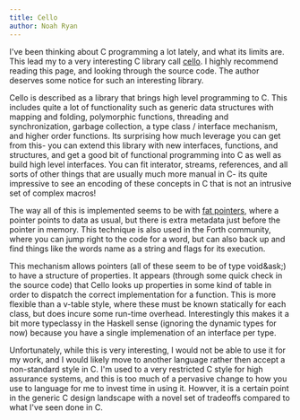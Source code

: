 ```yaml
---
title: Cello
author: Noah Ryan
---
```

I've been thinking about C programming a lot lately, and what its limits are. This lead my to a very interesting C library
call [cello](http://libcello.org/). I highly recommend reading this page, and looking through the source code. The author
deserves some notice for such an interesting library.


Cello is described as a library that brings high level programming to C. This includes quite a lot of functionality such as
generic data structures with mapping and folding, polymorphic functions, threading and synchronization, garbage collection, 
a type class / interface mechanism, and higher order functions. Its surprising how much leverage you can get from this- you
can extend this library with new interfaces, functions, and structures, and get a good bit of functional programming into C
as well as build high level interfaces. You can fit interator, streams, references, and all sorts of other things that are
usually much more manual in C- its quite impressive to see an encoding of these concepts in C that is not an intrusive set of
complex macros!


The way all of this is implemented seems to be with [fat pointers](http://libcello.org/learn/a-fat-pointer-library), where a pointer
points to data as usual, but there is extra metadata just before the pointer in memory. This technique is also used in the Forth
community, where you can jump right to the code for a word, but can also back up and find things like the words name as a string
and flags for its execution.


This mechanism allows pointers (all of these seem to be of type void&ask;) to have a structure of properties. It appears (through
some quick check in the source code) that Cello looks up properties in some kind of table in order to dispatch the correct
implementation for a function. This is more flexible than a v-table style, where these must be known statically for each class,
but does incure some run-time overhead. Interestingly this makes it a bit more typeclassy in the Haskell sense (ignoring the dynamic
types for now) because you have a single implemenation of an interface per type. 



Unfortunately, while this is very interesting, I would not be able to use it for my work, and I would likely move to another language
rather then accept a non-standard style in C. I'm used to a very restricted C style for high assurance systems, and this is too
much of a pervasive change to how you use to language for me to invest time in using it. Howver, it is a certain point in the generic
C design landscape with a novel set of tradeoffs compared to what I've seen done in C.
